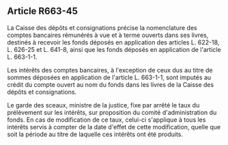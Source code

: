 Article R663-45
----
La Caisse des dépôts et consignations précise la nomenclature des comptes
bancaires rémunérés à vue et à terme ouverts dans ses livres, destinés à
recevoir les fonds déposés en application des articles L. 622-18, L. 626-25 et
L. 641-8, ainsi que les fonds déposés en application de l'article L. 663-1-1.

Les intérêts des comptes bancaires, à l'exception de ceux dus au titre de sommes
déposées en application de l'article L. 663-1-1, sont imputés au crédit du
compte ouvert au nom du fonds dans les livres de la Caisse des dépôts et
consignations.

Le garde des sceaux, ministre de la justice, fixe par arrêté le taux du
prélèvement sur les intérêts, sur proposition du comité d'administration du
fonds. En cas de modification de ce taux, celui-ci s'applique à tous les
intérêts servis à compter de la date d'effet de cette modification, quelle que
soit la période au titre de laquelle ces intérêts ont été produits.
